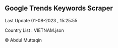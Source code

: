 

## Google Trends Keywords Scraper 
 
Last Update 01-08-2023 , 15:25:55

Country List :
VIETNAM.json



© Abdul Muttaqin 
